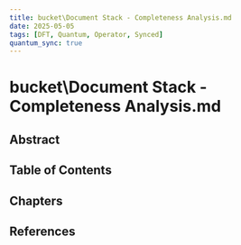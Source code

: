 ```yaml
---
title: bucket\Document Stack - Completeness Analysis.md
date: 2025-05-05
tags: [DFT, Quantum, Operator, Synced]
quantum_sync: true
---
```

# bucket\Document Stack - Completeness Analysis.md

## Abstract

## Table of Contents

## Chapters

## References

